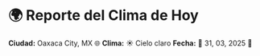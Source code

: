 # 🌍 Reporte del Clima de Hoy

**Ciudad:** Oaxaca City, MX 🌐
**Clima:** ☀️ Cielo claro
**Fecha:** 📅 31, 03, 2025 🚀
